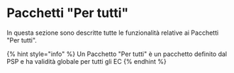 # Pacchetti "Per tutti"

In questa sezione sono descritte tutte le funzionalità relative ai Pacchetti "Per tutti".

{% hint style="info" %}
Un Pacchetto "Per tutti" è un pacchetto definito dal PSP e ha validità globale per tutti gli EC
{% endhint %}
